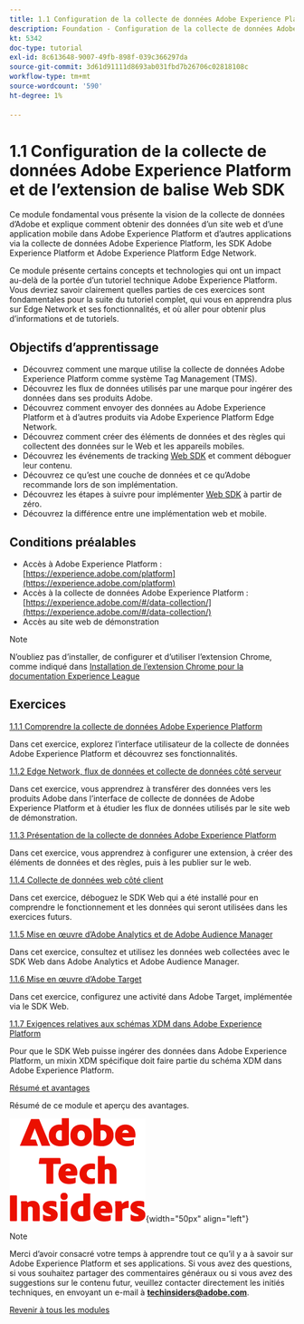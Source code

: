 ```yaml
---
title: 1.1 Configuration de la collecte de données Adobe Experience Platform et de l’extension Web SDK
description: Foundation - Configuration de la collecte de données Adobe Experience Platform et de l’extension Web SDK
kt: 5342
doc-type: tutorial
exl-id: 8c613648-9007-49fb-898f-039c366297da
source-git-commit: 3d61d91111d8693ab031fbd7b26706c02818108c
workflow-type: tm+mt
source-wordcount: '590'
ht-degree: 1%

---
```


# 1.1 Configuration de la collecte de données Adobe Experience Platform et de l’extension de balise Web SDK

Ce module fondamental vous présente la vision de la collecte de données d’Adobe et explique comment obtenir des données d’un site web et d’une application mobile dans Adobe Experience Platform et d’autres applications via la collecte de données Adobe Experience Platform, les SDK Adobe Experience Platform et Adobe Experience Platform Edge Network.

Ce module présente certains concepts et technologies qui ont un impact au-delà de la portée d’un tutoriel technique Adobe Experience Platform. Vous devriez savoir clairement quelles parties de ces exercices sont fondamentales pour la suite du tutoriel complet, qui vous en apprendra plus sur Edge Network et ses fonctionnalités, et où aller pour obtenir plus d’informations et de tutoriels.

## Objectifs d’apprentissage

- Découvrez comment une marque utilise la collecte de données Adobe Experience Platform comme système Tag Management (TMS).
- Découvrez les flux de données utilisés par une marque pour ingérer des données dans ses produits Adobe.
- Découvrez comment envoyer des données au Adobe Experience Platform et à d’autres produits via Adobe Experience Platform Edge Network.
- Découvrez comment créer des éléments de données et des règles qui collectent des données sur le Web et les appareils mobiles.
- Découvrez les événements de tracking [Web SDK](https://experienceleague.adobe.com/fr/docs/experience-platform/web-sdk/home) et comment déboguer leur contenu.
- Découvrez ce qu’est une couche de données et ce qu’Adobe recommande lors de son implémentation.
- Découvrez les étapes à suivre pour implémenter [Web SDK](https://experienceleague.adobe.com/fr/docs/experience-platform/web-sdk/home) à partir de zéro.
- Découvrez la différence entre une implémentation web et mobile.

## Conditions préalables

- Accès à Adobe Experience Platform : [https://experience.adobe.com/platform](https://experience.adobe.com/platform)
- Accès à la collecte de données Adobe Experience Platform : [https://experience.adobe.com/#/data-collection/](https://experience.adobe.com/#/data-collection/)
- Accès au site web de démonstration

>[!NOTE]
>
>N’oubliez pas d’installer, de configurer et d’utiliser l’extension Chrome, comme indiqué dans [Installation de l’extension Chrome pour la documentation Experience League](../../../getting-started/gettingstarted/ex1.md)

## Exercices

[1.1.1 Comprendre la collecte de données Adobe Experience Platform](./ex1.md)

Dans cet exercice, explorez l’interface utilisateur de la collecte de données Adobe Experience Platform et découvrez ses fonctionnalités.

[1.1.2 Edge Network, flux de données et collecte de données côté serveur](./ex2.md)

Dans cet exercice, vous apprendrez à transférer des données vers les produits Adobe dans l’interface de collecte de données de Adobe Experience Platform et à étudier les flux de données utilisés par le site web de démonstration.

[1.1.3 Présentation de la collecte de données Adobe Experience Platform](./ex3.md)

Dans cet exercice, vous apprendrez à configurer une extension, à créer des éléments de données et des règles, puis à les publier sur le web.

[1.1.4 Collecte de données web côté client](./ex4.md)

Dans cet exercice, déboguez le SDK Web qui a été installé pour en comprendre le fonctionnement et les données qui seront utilisées dans les exercices futurs.

[1.1.5 Mise en œuvre d’Adobe Analytics et de Adobe Audience Manager](./ex5.md)

Dans cet exercice, consultez et utilisez les données web collectées avec le SDK Web dans Adobe Analytics et Adobe Audience Manager.

[1.1.6 Mise en œuvre d’Adobe Target](./ex6.md)

Dans cet exercice, configurez une activité dans Adobe Target, implémentée via le SDK Web.

[1.1.7 Exigences relatives aux schémas XDM dans Adobe Experience Platform](./ex7.md)

Pour que le SDK Web puisse ingérer des données dans Adobe Experience Platform, un mixin XDM spécifique doit faire partie du schéma XDM dans Adobe Experience Platform.

[Résumé et avantages](./summary.md)

Résumé de ce module et aperçu des avantages.

![Insiders de la technologie &#x200B;](./../../../../assets/images/techinsiders.png){width="50px" align="left"}

>[!NOTE]
>
>Merci d’avoir consacré votre temps à apprendre tout ce qu’il y a à savoir sur Adobe Experience Platform et ses applications. Si vous avez des questions, si vous souhaitez partager des commentaires généraux ou si vous avez des suggestions sur le contenu futur, veuillez contacter directement les initiés techniques, en envoyant un e-mail à **techinsiders@adobe.com**.

[Revenir à tous les modules](./../../../../overview.md)
